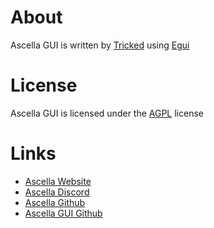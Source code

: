 # About

Ascella GUI is written by [Tricked](https://github.com/tricked-dev/) using [Egui](https://github.com/emilk/egui)

# License

Ascella GUI is licensed under the [AGPL](https://www.gnu.org/licenses/agpl-3.0.en.html) license

# Links

- [Ascella Website](https://ascella.host/)
- [Ascella Discord](https://discord.gg/BDxd9AuHpr)
- [Ascella Github](https://github.com/ascellahost/ascellav3)
- [Ascella GUI Github](https://github.com/ascellahost/gui)
